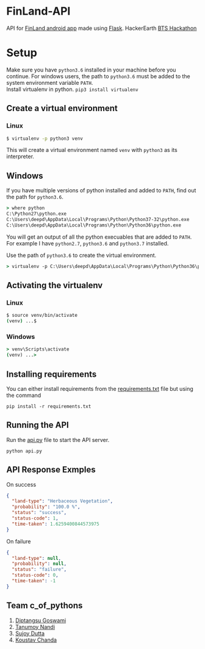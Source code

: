 # FinLand-API
API for [FinLand android app](https://github.com/morninigstar/FinLand) made using [Flask](http://flask.pocoo.org/). HackerEarth [BTS Hackathon](https://www.hackerearth.com/sprints/bts-global-hackathon-asia/)


# Setup
Make sure you have `python3.6` installed in your machine before you continue. For windows users, the path to `python3.6` must be added to the system environment variable `PATH`.  
Install virtualenv in python. `pip3 install virtualenv`

## Create a virtual environment
### Linux
```bash
$ virtualenv -p python3 venv
```
This will create a virtual environment named `venv` with `python3` as its interpreter.

## Windows
If you have multiple versions of python installed and added to `PATH`, find out the path for `python3.6`.  
```cmd
> where python
C:\Python27\python.exe
C:\Users\deepd\AppData\Local\Programs\Python\Python37-32\python.exe
C:\Users\deepd\AppData\Local\Programs\Python\Python36\python.exe
```
You will get an output of all the python execuables that are added to `PATH`. For example I have `python2.7`, `python3.6` and `python3.7` installed.

Use the path of `python3.6` to create the virtual environment.
```cmd
> virtualenv -p C:\Users\deepd\AppData\Local\Programs\Python\Python36\python.exe venv
```

## Activating the virtualenv
### Linux
```bash
$ source venv/bin/activate
(venv) ...$ 
```
### Windows
```cmd
> venv\Scripts\activate
(venv) ...> 
```

## Installing requirements
You can either install requirements from the [requirements.txt](/requirements.txt) file but using the command  
```
pip install -r requirements.txt
```

## Running the API
Run the [api.py](/api.py) file to start the API server.  
```
python api.py
```

## API Response Exmples
On success
```json
{
  "land-type": "Herbaceous Vegetation",
  "probability": "100.0 %",
  "status": "success",
  "status-code": 1,
  "time-taken": 1.6259400844573975
}
```
On failure
```json
{
  "land-type": null,
  "probability": null,
  "status": "failure",
  "status-code": 0,
  "time-taken": -1
}
```


## Team c_of_pythons
1. [Diptangsu Goswami](https://github.com/diptangsu)
2. [Tanumoy Nandi](https://github.com/tmoynandy)
3. [Sujoy Dutta](https://github.com/Sujoydatta26)
4. [Koustav Chanda](https://github.com/KoustavCode)
